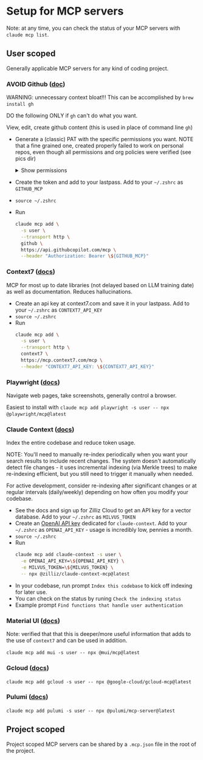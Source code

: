 # Setup for MCP servers

Note: at any time, you can check the status of your MCP servers with `claude mcp list`.

## User scoped

Generally applicable MCP servers for any kind of coding project.

### AVOID Github ([doc](https://github.com/github/github-mcp-server/blob/main/docs/installation-guides/install-claude.md))

WARNING: unnecessary context bloat!!! This can be accomplished by `brew install gh`

DO the following ONLY if `gh` can't do what you want.

View, edit, create github content (this is used in place of command line `gh`)

- Generate a (classic) PAT with the specific permissions you want. NOTE that a fine grained one, created properly failed to work on personal repos, even though all permissions and org policies were verified (see pics dir)

  <details>
  <summary>Show permissions</summary>

  ![GitHub Permissions](pics/gh-classic.png)

  </details>

- Create the token and add to your lastpass. Add to your `~/.zshrc` as `GITHUB_MCP`
- `source ~/.zshrc`
- Run
  ```sh
  claude mcp add \
    -s user \
    --transport http \
    github \
    https://api.githubcopilot.com/mcp \
    --header "Authorization: Bearer \${GITHUB_MCP}"
  ```

### Context7 ([docs](https://github.com/upstash/context7))

MCP for most up to date libraries (not delayed based on LLM training date) as well as documentation. Reduces hallucinations.

- Create an api key at context7.com and save it in your lastpass. Add to your `~/.zshrc` as `CONTEXT7_API_KEY`
- `source ~/.zshrc`
- Run
  ```sh
  claude mcp add \
    -s user \
    --transport http \
    context7 \
    https://mcp.context7.com/mcp \
    --header "CONTEXT7_API_KEY: \${CONTEXT7_API_KEY}"
  ```

### Playwright ([docs](https://github.com/microsoft/playwright-mcp))

Navigate web pages, take screenshots, generally control a browser.

Easiest to install with `claude mcp add playwright -s user -- npx @playwright/mcp@latest`

### Claude Context ([docs](https://github.com/zilliztech/claude-context))

Index the entire codebase and reduce token usage.

NOTE: You'll need to manually re-index periodically when you want your search results to include recent changes. The system doesn't automatically detect file changes - it uses incremental indexing (via Merkle trees) to make re-indexing efficient, but you still need to trigger it manually when needed.

For active development, consider re-indexing after significant changes or at regular intervals (daily/weekly) depending on how often you modify your codebase.

- See the docs and sign up for Zilliz Cloud to get an API key for a vector database. Add to your `~/.zshrc` as `MILVUS_TOKEN`
- Create an [OpenAI API key](https://platform.openai.com/api-keys) dedicated for `claude-context`. Add to your `~/.zshrc` as `OPENAI_API_KEY` - usage is incredibly low, pennies a month.
- `source ~/.zshrc`
- Run
  ```sh
  claude mcp add claude-context -s user \
    -e OPENAI_API_KEY=\${OPENAI_API_KEY} \
    -e MILVUS_TOKEN=\${MILVUS_TOKEN} \
    -- npx @zilliz/claude-context-mcp@latest
  ```
- In your codebase, run prompt `Index this codebase` to kick off indexing for later use.
- You can check on the status by runing `Check the indexing status`
- Example prompt `Find functions that handle user authentication`

### Material UI ([docs](https://mui.com/material-ui/getting-started/mcp/))

Note: verified that that this is deeper/more useful information that adds to the use of `context7` and can be used in addition.

`claude mcp add mui -s user -- npx @mui/mcp@latest`

### Gcloud ([docs](https://github.com/googleapis/gcloud-mcp))

`claude mcp add gcloud -s user -- npx @google-cloud/gcloud-mcp@latest`

### Pulumi ([docs](https://www.pulumi.com/docs/iac/using-pulumi/mcp-server/))

`claude mcp add pulumi -s user -- npx @pulumi/mcp-server@latest`

## Project scoped

Project scoped MCP servers can be shared by a `.mcp.json` file in the root of the project.
